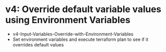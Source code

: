 # v4: Override default variable values using Environment Variables
- v4-Input-Variables-Override-with-Environment-Variables
- Set environment variables and execute terraform plan to see if it overrides default values
